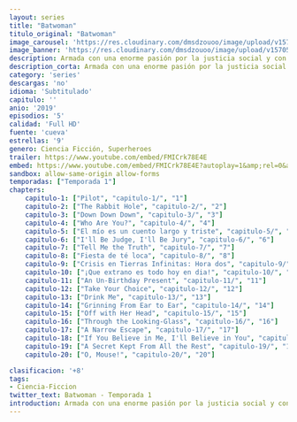 ```yaml
---
layout: series
title: "Batwoman"
titulo_original: "Batwoman"
image_carousel: 'https://res.cloudinary.com/dmsdzouoo/image/upload/v1570590545/batwoman-min_b8hy7s.jpg'
image_banner: 'https://res.cloudinary.com/dmsdzouoo/image/upload/v1570590547/batwoman-serie-nuevo-poster-ruby-rose-cover-min_y0hqi0.jpg'
description: Armada con una enorme pasión por la justicia social y con una gran facilidad para decir siempre lo que piensa, Kate Kate (Rose) se da a conocer en las calles de Gotham como Batwoman, una lesbiana altamente capacitada para luchar contra el crimen que resurge en la ciudad. Sin embargo, antes de convertirse en su salvadora deberá luchar contra los demonios que la impiden ser el símbolo de esperanza de una ciudad corrupta.
description_corta: Armada con una enorme pasión por la justicia social y con una gran facilidad para decir siempre lo que piensa, Kate Kate (Rose) se da a conocer en las calles de Gotham como Batwoman, una lesbiana altamente capacitada para..
category: 'series'
descargas: 'no'
idioma: 'Subtitulado'
capitulo: ''
anio: '2019'
episodios: '5'
calidad: 'Full HD'
fuente: 'cueva'
estrellas: '9'
genero: Ciencia Ficción, Superheroes
trailer: https://www.youtube.com/embed/FMICrk78E4E
embed: https://www.youtube.com/embed/FMICrk78E4E?autoplay=1&amp;rel=0&amp;hd=1&border=0&wmode=opaque&enablejsapi=1&modestbranding=1&controls=1&showinfo=0
sandbox: allow-same-origin allow-forms 
temporadas: ["Temporada 1"]
chapters:
    capitulo-1: ["Pilot", "capitulo-1/", "1"]
    capitulo-2: ["The Rabbit Hole", "capitulo-2/", "2"]
    capitulo-3: ["Down Down Down", "capitulo-3/", "3"]
    capitulo-4: ["Who Are You?", "capitulo-4/", "4"]
    capitulo-5: ["El mío es un cuento largo y triste", "capitulo-5/", "5"]
    capitulo-6: ["I'll Be Judge, I'll Be Jury", "capitulo-6/", "6"]
    capitulo-7: ["Tell Me the Truth", "capitulo-7/", "7"]
    capitulo-8: ["Fiesta de té loca", "capitulo-8/", "8"]
    capitulo-9: ["Crisis en Tierras Infinitas: Hora dos", "capitulo-9/", "9"]
    capitulo-10: ["¡Que extrano es todo hoy en dia!", "capitulo-10/", "10"]
    capitulo-11: ["An Un-Birthday Present", "capitulo-11/", "11"]
    capitulo-12: ["Take Your Choice", "capitulo-12/", "12"]
    capitulo-13: ["Drink Me", "capitulo-13/", "13"]
    capitulo-14: ["Grinning From Ear to Ear", "capitulo-14/", "14"]
    capitulo-15: ["Off with Her Head", "capitulo-15/", "15"]
    capitulo-16: ["Through the Looking-Glass", "capitulo-16/", "16"]
    capitulo-17: ["A Narrow Escape", "capitulo-17/", "17"]
    capitulo-18: ["If You Believe in Me, I'll Believe in You", "capitulo-18/", "18"]
    capitulo-19: ["A Secret Kept From All the Rest", "capitulo-19/", "19"]
    capitulo-20: ["O, Mouse!", "capitulo-20/", "20"]     

clasificacion: '+8'
tags:
- Ciencia-Ficcion
twitter_text: Batwoman - Temporada 1
introduction: Armada con una enorme pasión por la justicia social y con una gran facilidad para decir siempre lo que piensa, Kate Kate (Rose) se da a conocer en las calles de Gotham como Batwoman, una lesbiana altamente capacitada para
---
```












